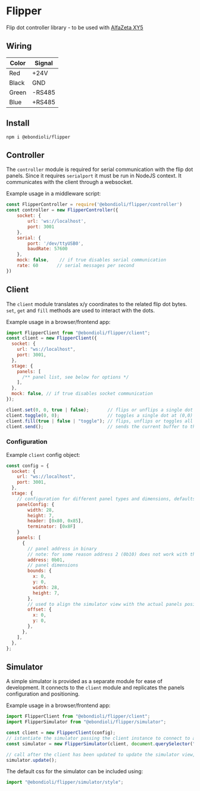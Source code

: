 # Flipper

Flip dot controller library - to be used with [AlfaZeta XY5](https://flipdots.com/en/products-services/flip-dot-boards-xy5/)

## Wiring

| Color | Signal |
| ----- | ------ |
| Red   | +24V   |
| Black | GND    |
| Green | -RS485 |
| Blue  | +RS485 |

## Install

```
npm i @ebondioli/flipper
```

## Controller

The `controller` module is required for serial communication with the flip dot panels. Since it requires `serialport` it must be run in NodeJS context. It communicates with the client through a websocket.

Example usage in a middleware script:

```js
const FlipperController = require('@ebondioli/flipper/controller')
const controller = new FlipperController({
    socket: {
        url: 'ws://localhost',
        port: 3001
    },
    serial: {
        port: '/dev/ttyUSB0',
        baudRate: 57600
    },
    mock: false,    // if true disables serial communication
    rate: 60       // serial messages per second
})
```

## Client

The `client` module translates x/y coordinates to the related flip dot bytes. `set`, `get` and `fill` methods are used to interact with the dots.

Example usage in a browser/frontend app:

```js
import FlipperClient from "@ebondioli/flipper/client";
const client = new FlipperClient({
  socket: {
    url: "ws://localhost",
    port: 3001,
  },
  stage: {
    panels: [
      /** panel list, see below for options */
    ],
  },
  mock: false, // if true disables socket communication
});

client.set(0, 0, true | false);       // flips or unflips a single dot at (0,0)
client.toggle(0, 0);                  // toggles a single dot at (0,0)
client.fill(true | false | "toggle"); // flips, unflips or toggles all dots
client.send();                        // sends the current buffer to the middleware, usually called on an interval or requestAnimationFrame
```

### Configuration

Example `client` config object:

```js
const config = {
  socket: {
    url: "ws://localhost",
    port: 3001,
  },
  stage: {
    // configuration for different panel types and dimensions, defaults are for AlfaZeta XY5
    panelConfig: {
        width: 28,
        height: 7,
        header: [0x80, 0x85],
        terminator: [0x8F]
    }
    panels: [
      {
        // panel address in binary
        // note: for some reason address 2 (0b10) does not work with the current flip dot panels
        address: 0b01,
        // panel dimensions
        bounds: {
          x: 0,
          y: 0,
          width: 28,
          height: 7,
        },
        // used to align the simulator view with the actual panels positioning
        offset: {
          x: 0,
          y: 0,
        },
      },
    ],
  },
};
```

## Simulator

A simple simulator is provided as a separate module for ease of development. It connects to the `client` module and replicates the panels configuration and positioning.

Example usage in a browser/frontend app:

```js
import FlipperClient from "@ebondioli/flipper/client";
import FlipperSimulator from "@ebondioli/flipper/simulator";

const client = new FlipperClient(config);
// istantiate the simulator passing the client instance to connect to and a dom element where to mount it
const simulator = new FlipperSimulator(client, document.querySelector("#app"));

// call after the client has been updated to update the simulator view, e.g. in an interval or requestAnimationFrame
simulator.update();
```

The default css for the simulator can be included using:

```js
import "@ebondioli/flipper/simulator/style";
```
